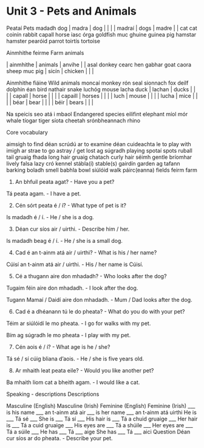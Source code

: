 # Unit 3 - Pets and Animals

Peataí	Pets
madadh	dog
| madra | dog |  |  |
| madraí | dogs | madre |  |
cat	cat
coinín	rabbit
capall	horse
iasc órga	goldfish
muc ghuine	guinea pig
hamstar	hamster
pearóid	parrot
toirtís	tortoise


Ainmhithe feirme	Farm animals

| ainmhithe | animals | anvihe |  |
asal	donkey
cearc	hen
gabhar	goat
caora	sheep
muc	pig
| sicín | chicken |  |  |


Ainmhithe fiáine	Wild animals
moncaí	monkey
rón	seal
sionnach	fox
deilf	dolphin
éan	bird
nathair	snake
luchóg	mouse
lacha	duck
| lachan | ducks |  |  |
| capall | horse |  |  |
| capaill | horses |  |  |
| luch | mouse |  |  |
| lucha | mice |  |  |
| béar | bear |  |  |
| béir | bears |  |  |


Na speicis seo atá i mbaol	Endangered species
eilifint	elephant
míol mór	whale
tíogar	tiger
síota	cheetah
srónbheannach	rhino

Core vocabulary

aimsigh	to find
déan scrúdú ar	to examine
déan cuideachta le	to play with
imigh ar strae	to go astray / get lost
ag súgradh	playing
spotaí	spots
ruball	tail
gruaig fhada	long hair
gruaig chatach	curly hair
séimh	gentle
bríomhar	lively
falsa	lazy
cró	kennel
stábla(í)	stable(s)
gairdín	garden
ag tafann	barking
boladh	smell
babhla	bowl
siúlóid	walk
páirc(eanna)	fields
feirm	farm



1. An bhfuil peata agat? - Have you a pet?

Tá peata agam. - I have a pet.

2. Cén sórt peata é / í? - What type of pet is it?

Is madadh é / í. - He / she is a dog.

3. Déan cur síos air / uirthi. - Describe him / her.

Is madadh beag é / í. - He / she is a small dog.

4. Cad é an t-ainm atá air / uirthi? - What is his / her name?

Cúisí an t-ainm atá air / uirthi. - His / her name is Cúisí.

5. Cé a thugann aire don mhadadh? - Who looks after the dog?

Tugaim féin aire don mhadadh. - I look after the dog.

Tugann Mamaí / Daidí aire don mhadadh. - Mum / Dad looks after the dog.

6. Cad é a dhéanann tú le do pheata? - What do you do with your pet?

Téim ar siúlóidí le mo pheata. - I go for walks with my pet.

Bím ag súgradh le mo pheata - I play with my pet.

7. Cén aois é / í? - What age is he / she?

Tá sé / sí cúig bliana d’aois. - He / she is five years old.

8. Ar mhaith leat peata eile? - Would you like another pet?

Ba mhaith liom cat a bheith agam. - I would like a cat.




Speaking - descriptions
Descriptions

Masculine (English)	Masculine (Irish)	Feminine (English)	Feminine (Irish)
___ is his name	___ an t-ainm atá air	___ is her name	___ an t-ainm atá uirthi
He is ___	Tá sé ___	She is ___	Tá sí ___
His hair is ___	Tá a chuid gruaige ___	Her hair is ___	Tá a cuid gruaige ___
His eyes are ___	Tá a shúile ___	Her eyes are ___	Tá a súile ___
He has ___	Tá ___ aige	She has ___	Tá ___ aici
Question
Déan cur síos ar do pheata. - Describe your pet.